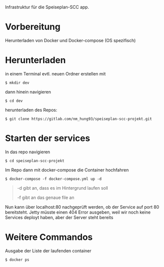 Infrastruktur für die Speiseplan-SCC app.

# Vorbereitung

Herunterladen von Docker und Docker-compose (OS spezifisch)

# Herunterladen

in einem Terminal evtl. neuen Ordner erstellen mit

`$ mkdir dev`

dann hinein navigieren

`$ cd dev`

herunterladen des Repos:

`$ git clone https://gitlab.com/nm_hung93/speiseplan-scc-projekt.git`

# Starten der services

In das repo navigieren

`$ cd speiseplan-scc-projekt`

Im Repo dann mit docker-compose die Container hochfahren


`$ docker-compose -f docker-compose.yml up -d`
> -d gibt an, dass es im Hintergrund laufen soll
>
> -f gibt an das genaue file an

Nun kann über localhost:80 nachgeprüft werden, ob der Service auf port 80 bereitsteht.
Jetty müsste einen 404 Error ausgeben, weil wir noch keine Services deployt haben, aber der Server steht bereits

# Weitere Commandos

Ausgabe der Liste der laufenden container

`$ docker ps`

